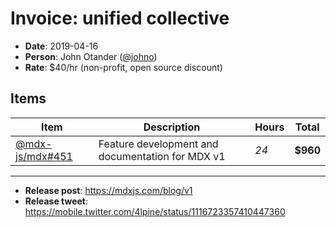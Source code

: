 # Invoice: unified collective

*   **Date**: 2019-04-16
*   **Person**: John Otander ([@johno](https://github.com/johno))
*   **Rate**: $40/hr (non-profit, open source discount)

## Items

| Item                                                      | Description                                      | Hours | Total    |
| --------------------------------------------------------- | ------------------------------------------------ | ----- | -------- |
| [@mdx-js/mdx#451](https://github.com/mdx-js/mdx/pull/451) | Feature development and documentation for MDX v1 | *24*  | **$960** |

***

*   **Release post**: <https://mdxjs.com/blog/v1>
*   **Release tweet**: <https://mobile.twitter.com/4lpine/status/1116723357410447360>
